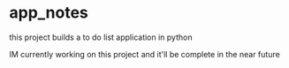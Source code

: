 # app_notes
this project builds a to do list application in python

IM currently working on this project and it'll be complete in the near future
